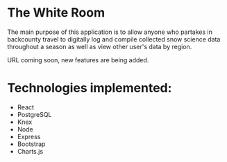# The White Room
The main purpose of this application is to allow anyone who partakes in backcounty travel to digitally log and compile collected snow science data throughout a season as well as view other user's data by region.

URL coming soon, new features are being added.

# Technologies implemented:
* React
* PostgreSQL
* Knex
* Node
* Express
* Bootstrap
* Charts.js
